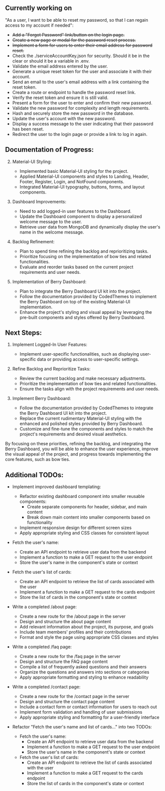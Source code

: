 ## Currently working on
"As a user, I want to be able to reset my password, so that I can regain access to my account if needed":

- ~~Add a "Forgot Password" link/button on the login page.~~
- ~~Create a new page or modal for the password reset process.~~
- ~~Implement a form for users to enter their email address for password reset.~~
- Check the ./serviceAccountKey.json for security. Should it be in the clear or should it be a variable in .env.
- Validate the email address entered by the user.
- Generate a unique reset token for the user and associate it with their account.
- Send an email to the user's email address with a link containing the reset token.
- Create a route or endpoint to handle the password reset link.
- Verify the reset token and ensure it is still valid.
- Present a form for the user to enter and confirm their new password.
- Validate the new password for complexity and length requirements.
- Hash and securely store the new password in the database.
- Update the user's account with the new password.
- Display a success message to the user indicating that their password has been reset.
- Redirect the user to the login page or provide a link to log in again.

## Documentation of Progress:

2. Material-UI Styling:
   - Implemented basic Material-UI styling for the project.
   - Applied Material-UI components and styles to Landing, Header, Footer, Register, Login, and NotFound components.
   - Integrated Material-UI typography, buttons, forms, and layout components.

3. Dashboard Improvements:
   - Need to add logged-in user features to the Dashboard.
   - Update the Dashboard component to display a personalized welcome message to the user.
   - Retrieve user data from MongoDB and dynamically display the user's name in the welcome message.

4. Backlog Refinement:
   - Plan to spend time refining the backlog and reprioritizing tasks.
   - Prioritize focusing on the implementation of bow ties and related functionalities.
   - Evaluate and reorder tasks based on the current project requirements and user needs.

5. Implementation of Berry Dashboard:
   - Plan to integrate the Berry Dashboard UI kit into the project.
   - Follow the documentation provided by CodedThemes to implement the Berry Dashboard on top of the existing Material-UI implementation.
   - Enhance the project's styling and visual appeal by leveraging the pre-built components and styles offered by Berry Dashboard.

## Next Steps:

1. Implement Logged-In User Features:
   - Implement user-specific functionalities, such as displaying user-specific data or providing access to user-specific settings.

2. Refine Backlog and Reprioritize Tasks:
   - Review the current backlog and make necessary adjustments.
   - Prioritize the implementation of bow ties and related functionalities.
   - Ensure the tasks align with the project requirements and user needs.

3. Implement Berry Dashboard:
   - Follow the documentation provided by CodedThemes to integrate the Berry Dashboard UI kit into the project.
   - Replace the current rudimentary Material-UI styling with the enhanced and polished styles provided by Berry Dashboard.
   - Customize and fine-tune the components and styles to match the project's requirements and desired visual aesthetics.

By focusing on these priorities, refining the backlog, and integrating the Berry Dashboard, you will be able to enhance the user experience, improve the visual appeal of the project, and progress towards implementing the core features, such as bow ties.

## Additional TODOs:

- Implement improved dashboard templating:
  - Refactor existing dashboard component into smaller reusable components:
    - Create separate components for header, sidebar, and main content
    - Break down main content into smaller components based on functionality
  - Implement responsive design for different screen sizes
  - Apply appropriate styling and CSS classes for consistent layout

- Fetch the user's name:
  - Create an API endpoint to retrieve user data from the backend
  - Implement a function to make a GET request to the user endpoint
  - Store the user's name in the component's state or context

- Fetch the user's list of cards:
  - Create an API endpoint to retrieve the list of cards associated with the user
  - Implement a function to make a GET request to the cards endpoint
  - Store the list of cards in the component's state or context

- Write a completed /about page:
  - Create a new route for the /about page in the server
  - Design and structure the about page content
  - Add relevant information about the project, its purpose, and goals
  - Include team members' profiles and their contributions
  - Format and style the page using appropriate CSS classes and styles

- Write a completed /faq page:
  - Create a new route for the /faq page in the server
  - Design and structure the FAQ page content
  - Compile a list of frequently asked questions and their answers
  - Organize the questions and answers into sections or categories
  - Apply appropriate formatting and styling to enhance readability

- Write a completed /contact page:
  - Create a new route for the /contact page in the server
  - Design and structure the contact page content
  - Include a contact form or contact information for users to reach out
  - Implement form validation and handling of user submissions
  - Apply appropriate styling and formatting for a user-friendly interface

- Refactor "Fetch the user's name and list of cards..." into two TODOs:
  - Fetch the user's name:
    - Create an API endpoint to retrieve user data from the backend
    - Implement a function to make a GET request to the user endpoint
    - Store the user's name in the component's state or context
  - Fetch the user's list of cards:
    - Create an API endpoint to retrieve the list of cards associated with the user
    - Implement a function to make a GET request to the cards endpoint
    - Store the list of cards in the component's state or context

